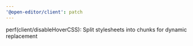```yaml
---
'@open-editor/client': patch
---
```


perf(client/disableHoverCSS): Split stylesheets into chunks for dynamic replacement
